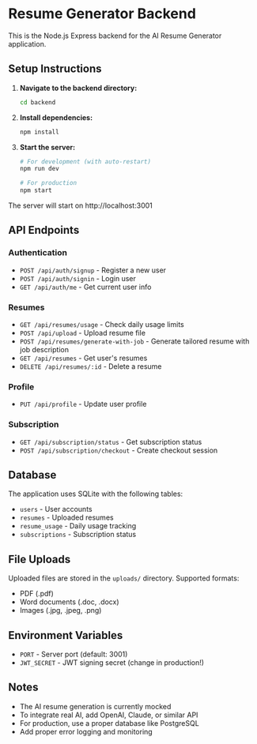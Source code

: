 
# Resume Generator Backend

This is the Node.js Express backend for the AI Resume Generator application.

## Setup Instructions

1. **Navigate to the backend directory:**
   ```bash
   cd backend
   ```

2. **Install dependencies:**
   ```bash
   npm install
   ```

3. **Start the server:**
   ```bash
   # For development (with auto-restart)
   npm run dev

   # For production
   npm start
   ```

The server will start on http://localhost:3001

## API Endpoints

### Authentication
- `POST /api/auth/signup` - Register a new user
- `POST /api/auth/signin` - Login user
- `GET /api/auth/me` - Get current user info

### Resumes
- `GET /api/resumes/usage` - Check daily usage limits
- `POST /api/upload` - Upload resume file
- `POST /api/resumes/generate-with-job` - Generate tailored resume with job description
- `GET /api/resumes` - Get user's resumes
- `DELETE /api/resumes/:id` - Delete a resume

### Profile
- `PUT /api/profile` - Update user profile

### Subscription
- `GET /api/subscription/status` - Get subscription status
- `POST /api/subscription/checkout` - Create checkout session

## Database

The application uses SQLite with the following tables:
- `users` - User accounts
- `resumes` - Uploaded resumes
- `resume_usage` - Daily usage tracking
- `subscriptions` - Subscription status

## File Uploads

Uploaded files are stored in the `uploads/` directory. Supported formats:
- PDF (.pdf)
- Word documents (.doc, .docx)
- Images (.jpg, .jpeg, .png)

## Environment Variables

- `PORT` - Server port (default: 3001)
- `JWT_SECRET` - JWT signing secret (change in production!)

## Notes

- The AI resume generation is currently mocked
- To integrate real AI, add OpenAI, Claude, or similar API
- For production, use a proper database like PostgreSQL
- Add proper error logging and monitoring
